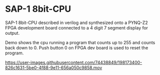 # SAP-1 8bit-CPU

SAP-1 8bit-CPU described in verilog and synthesized onto a PYNQ-Z2 FPGA development board connected to a 4 digit 7 segment display for output.

Demo shows the cpu running a program that counts up to 255 and counts back down to 0. Push button 0 on FPGA dev board is used to reset the program.

https://user-images.githubusercontent.com/74438849/198173400-826c1631-5be0-4f88-9e11-656a050c9858.mov


